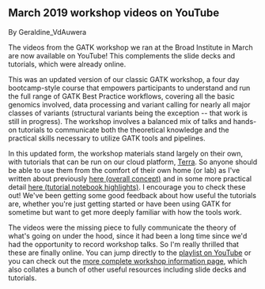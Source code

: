 ## March 2019 workshop videos on YouTube

By Geraldine_VdAuwera

<p>The videos from the GATK workshop we ran at the Broad Institute in March are now available on YouTube! This complements the slide decks and tutorials, which were already online.</p>

<p>This was an updated version of our classic GATK workshop, a four day bootcamp-style course that empowers participants to understand and run the full range of GATK Best Practice workflows, covering all the basic genomics involved, data processing and variant calling for nearly all major classes of variants (structural variants being the exception -- that work is still in progress). The workshop involves a balanced mix of talks and hands-on tutorials to communicate both the theoretical knowledge and the practical skills necessary to utilize GATK tools and pipelines.</p>

<p>In this updated form, the workshop materials stand largely on their own, with tutorials that can be run on our cloud platform, <a rel="nofollow" href="https://app.terra.bio">Terra</a>. So anyone should be able to use them from the comfort of their own home (or lab) as I've written about previously <a rel="nofollow" href="https://software.broadinstitute.org/gatk/blog?id=24191">here (overall concept)</a> and in some more practical detail <a rel="nofollow" href="https://software.broadinstitute.org/gatk/blog?id=24175">here (tutorial notebook highlights)</a>. I encourage you to check these out! We've been getting some good feedback about how useful the tutorials are, whether you're just getting started or have been using GATK for sometime but want to get more deeply familiar with how the tools work.</p>

<p>The videos were the missing piece to fully communicate the theory of what's going on under the hood, since it had been a long time since we'd had the opportunity to record workshop talks. So I'm really thrilled that these are finally online. You can jump directly to the <a rel="nofollow" href="https://www.youtube.com/playlist?list=PLlMMtlgw6qNiqr_qtiU4CVeKFrlGj3YZO">playlist on YouTube</a> or you can check out the <a rel="nofollow" href="https://support.terra.bio/hc/en-us/articles/360029633732-GATK-workshop-at-BroadE-March-2019">more complete workshop information page</a>, which also collates a bunch of other useful resources including slide decks and tutorials.</p>
